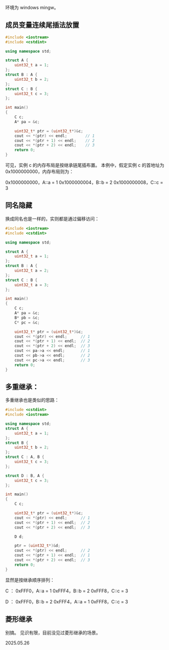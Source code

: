 环境为 windows mingw。
## 成员变量连续尾插法放置

```cpp
#include <iostream>
#include <cstdint>

using namespace std;

struct A {
    uint32_t a = 1;
};
struct B : A {
    uint32_t b = 2;
};
struct C : B {
    uint32_t c = 3;
};

int main()
{
    C c;
    A* pa = &c;

    uint32_t* ptr = (uint32_t*)&c;
    cout << *(ptr) << endl;        // 1
    cout << *(ptr + 1) << endl;    // 2
    cout << *(ptr + 2) << endl;    // 3
    return 0;
}
```

可见，实例 c 的内存布局是按继承链尾插布置。
本例中，假定实例 c 的首地址为 0x1000000000，内存布局则为：

0x1000000000，A::a = 1
0x1000000004，B::b = 2
0x1000000008，C::c = 3

## 同名隐藏

换成同名也是一样的，实则都是通过偏移访问：

```cpp
#include <iostream>
#include <cstdint>

using namespace std;

struct A {
    uint32_t a = 1;
};
struct B : A {
    uint32_t a = 2;
};
struct C : B {
    uint32_t a = 3;
};

int main()
{
    C c;
    A* pa = &c;
    B* pb = &c;
    C* pc = &c;

    uint32_t* ptr = (uint32_t*)&c;
    cout << *(ptr) << endl;      // 1
    cout << *(ptr + 1) << endl;  // 2
    cout << *(ptr + 2) << endl;  // 3
    cout << pa->a << endl;       // 1
    cout << pb->a << endl;       // 2
    cout << pc->a << endl;       // 3
    return 0;
}
```

## 多重继承：
多重继承也是类似的思路：

```cpp
#include <cstdint>
#include <iostream>

using namespace std;
struct A {
    uint32_t a = 1;
};
struct B {
    uint32_t b = 2;
};
struct C : A, B {
    uint32_t c = 3;
};

struct D : B, A {
    uint32_t c = 3;
};

int main()
{
    C c;

    uint32_t* ptr = (uint32_t*)&c;
    cout << *(ptr) << endl;      // 1
    cout << *(ptr + 1) << endl;  // 2
    cout << *(ptr + 2) << endl;  // 3

    D d;

    ptr = (uint32_t*)&d;
    cout << *(ptr) << endl;      // 2
    cout << *(ptr + 1) << endl;  // 1
    cout << *(ptr + 2) << endl;  // 3
    return 0;
}
```

显然是按继承顺序排列：

C ：
0xFFF0，A::a = 1
0xFFF4，B::b = 2
0xFFF8，C::c = 3

D ：
0xFFF0，B::b = 2
0xFFF4，A::a = 1
0xFFF8，C::c = 3

## 菱形继承

别搞。
见识有限，目前没见过菱形继承的场景。

2025.05.26